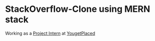 # StackOverflow-Clone using MERN stack
Working as a [Project Intern](https://www.linkedin.com/in/shahkhan77) at [YougetPlaced](https://nullclass.com/)
